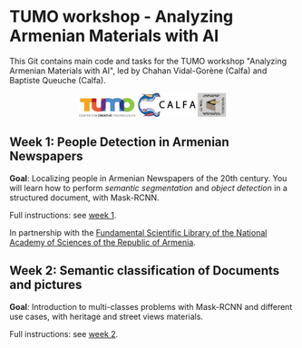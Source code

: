 # TUMO workshop - Analyzing Armenian Materials with AI

This Git contains main code and tasks for the TUMO workshop "Analyzing Armenian Materials with AI", led by Chahan Vidal-Gorène (Calfa) and Baptiste Queuche (Calfa).

<p align="center">
<img src="assets/Tumo-Logo.jpg" width="20%"/>  <img src="assets/logo-noir-texte-droite.png" width="20%"/>  <img src="assets/logo_fsl.jpg" width="10%"/>
</p>

## Week 1: People Detection in Armenian Newspapers

**Goal**: Localizing people in Armenian Newspapers of the 20th century. You will learn how to perform *semantic segmentation* and *object detection* in a structured document, with Mask-RCNN.

Full instructions: see [week 1](week1/README.md).

In partnership with the [Fundamental Scientific Library of the National Academy of Sciences of the Republic of Armenia](https://www.flib.sci.am/index.php/en/knowledge/).

## Week 2: Semantic classification of Documents and pictures

**Goal**: Introduction to multi-classes problems with Mask-RCNN and different use cases, with heritage and street views materials.

Full instructions: see [week 2](week2/README.md).